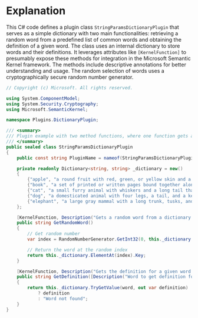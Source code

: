 # Explanation
This C# code defines a plugin class `StringParamsDictionaryPlugin` that serves as a simple dictionary with two main functionalities: retrieving a random word from a predefined list of common words and obtaining the definition of a given word. The class uses an internal dictionary to store words and their definitions. It leverages attributes like `[KernelFunction]` to presumably expose these methods for integration in the Microsoft Semantic Kernel framework. The methods include descriptive annotations for better understanding and usage. The random selection of words uses a cryptographically secure random number generator.

```csharp
// Copyright (c) Microsoft. All rights reserved.

using System.ComponentModel;
using System.Security.Cryptography;
using Microsoft.SemanticKernel;

namespace Plugins.DictionaryPlugin;

/// <summary>
/// Plugin example with two method functions, where one function gets a random word and the other returns a definition for a given word.
/// </summary>
public sealed class StringParamsDictionaryPlugin
{
    public const string PluginName = nameof(StringParamsDictionaryPlugin);

    private readonly Dictionary<string, string> _dictionary = new()
    {
        {"apple", "a round fruit with red, green, or yellow skin and a white flesh"},
        {"book", "a set of printed or written pages bound together along one edge"},
        {"cat", "a small furry animal with whiskers and a long tail that is often kept as a pet"},
        {"dog", "a domesticated animal with four legs, a tail, and a keen sense of smell that is often used for hunting or companionship"},
        {"elephant", "a large gray mammal with a long trunk, tusks, and ears that lives in Africa and Asia"}
    };

    [KernelFunction, Description("Gets a random word from a dictionary of common words and their definitions.")]
    public string GetRandomWord()
    {
        // Get random number
        var index = RandomNumberGenerator.GetInt32(0, this._dictionary.Count - 1);

        // Return the word at the random index
        return this._dictionary.ElementAt(index).Key;
    }

    [KernelFunction, Description("Gets the definition for a given word.")]
    public string GetDefinition([Description("Word to get definition for.")] string word)
    {
        return this._dictionary.TryGetValue(word, out var definition)
            ? definition
            : "Word not found";
    }
}
```